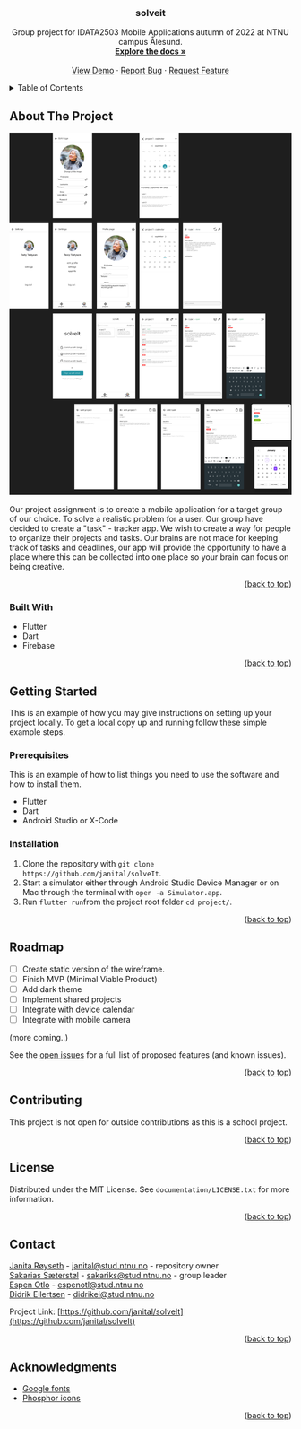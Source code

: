 <a name="readme-top"></a>

<!-- PROJECT LOGO -->
<br />
<div align="center">

  <h3 align="center">solveit</h3>

  <p align="center">
    Group project for IDATA2503 Mobile Applications autumn of 2022 at NTNU campus Ålesund.
    <br />
    <a href="https://github.com/janital/solveIt"><strong>Explore the docs »</strong></a>
    <br />
    <br />
    <a href="https://www.figma.com/proto/MqGracRLD6ipZ9qaoIyGHj/Wireframes?page-id=0%3A1&node-id=41%3A60&viewport=271%2C1760%2C0.63&scaling=scale-down&starting-point-node-id=41%3A60" target=”_blank”>View Demo</a>
    ·
    <a href="https://github.com/janital/solveIt/issues">Report Bug</a>
    ·
    <a href="https://github.com/janital/solveIt/issues"">Request Feature</a>
  </p>
</div>



<!-- TABLE OF CONTENTS -->
<details>
  <summary>Table of Contents</summary>
  <ol>
    <li>
      <a href="#about-the-project">About The Project</a>
      <ul>
        <li><a href="#built-with">Built With</a></li>
      </ul>
    </li>
    <li>
      <a href="#getting-started">Getting Started</a>
      <ul>
        <li><a href="#prerequisites">Prerequisites</a></li>
        <li><a href="#installation">Installation</a></li>
      </ul>
    </li>
    <li><a href="#usage">Usage</a></li>
    <li><a href="#roadmap">Roadmap</a></li>
    <li><a href="#contributing">Contributing</a></li>
    <li><a href="#license">License</a></li>
    <li><a href="#contact">Contact</a></li>
    <li><a href="#acknowledgments">Acknowledgments</a></li>
  </ol>
</details>



<!-- ABOUT THE PROJECT -->
## About The Project

![Wireframes](documentation/sketch/Solveit-Sketch.png)

Our project assignment is to create a mobile application for a target group of our choice. To solve a realistic problem for a user. Our group have decided to create a "task" - tracker app. We wish to create a way for people to organize their projects and tasks. Our brains are not made for keeping track of tasks and deadlines, our app will provide the opportunity to have a place where this can be collected into one place so your brain can focus on being creative.

<p align="right">(<a href="#readme-top">back to top</a>)</p>

### Built With

* Flutter
* Dart
* Firebase

<p align="right">(<a href="#readme-top">back to top</a>)</p>



<!-- GETTING STARTED -->
## Getting Started

This is an example of how you may give instructions on setting up your project locally.
To get a local copy up and running follow these simple example steps.

### Prerequisites

This is an example of how to list things you need to use the software and how to install them.
* Flutter
* Dart
* Android Studio or X-Code

### Installation

1. Clone the repository with ``git clone https://github.com/janital/solveIt``.
2. Start a simulator either through Android Studio Device Manager or on Mac through the terminal with ``open -a Simulator.app``.
3. Run ``flutter run``from the project root folder ``cd project/``.

<p align="right">(<a href="#readme-top">back to top</a>)</p>


<!-- ROADMAP -->
## Roadmap

- [ ] Create static version of the wireframe.
- [ ] Finish MVP (Minimal Viable Product)
- [ ] Add dark theme
- [ ] Implement shared projects
- [ ] Integrate with device calendar
- [ ] Integrate with mobile camera

(more coming..)

See the [open issues](https://github.com/janital/solveIt/issues) for a full list of proposed features (and known issues).

<p align="right">(<a href="#readme-top">back to top</a>)</p>



<!-- CONTRIBUTING -->
## Contributing

This project is not open for outside contributions as this is a school project.

<p align="right">(<a href="#readme-top">back to top</a>)</p>



<!-- LICENSE -->
## License

Distributed under the MIT License. See `documentation/LICENSE.txt` for more information.

<p align="right">(<a href="#readme-top">back to top</a>)</p>



<!-- CONTACT -->
## Contact

[Janita Røyseth](https://github.com/janital) - janital@stud.ntnu.no - repository owner   
[Sakarias Sæterstøl](https://github.com/pr0xity) - sakariks@stud.ntnu.no - group leader   
[Espen Otlo](https://github.com/espenotlo) - espenotl@stud.ntnu.no  
[Didrik Eilertsen](https://github.com/didrikeilertsen) - didrikei@stud.ntnu.no  

Project Link: [https://github.com/janital/solveIt](https://github.com/janital/solveIt)

<p align="right">(<a href="#readme-top">back to top</a>)</p>



<!-- ACKNOWLEDGMENTS -->
## Acknowledgments

- [Google fonts](https://fonts.google.com/)
- [Phosphor icons](https://phosphoricons.com/)

<p align="right">(<a href="#readme-top">back to top</a>)</p>
